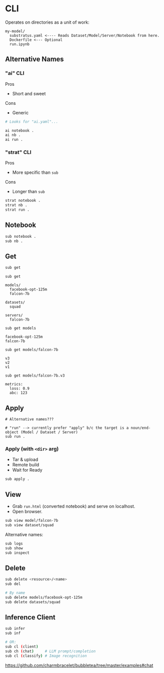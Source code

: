 # CLI

Operates on directories as a unit of work:

```
my-model/
  substratus.yaml <---- Reads Dataset/Model/Server/Notebook from here.
  Dockerfile <--- Optional
  run.ipynb
```

## Alternative Names

### "ai" CLI

Pros

* Short and sweet

Cons

* Generic

```bash
# Looks for "ai.yaml"...

ai notebook .
ai nb .
ai run .
```

### "strat" CLI

Pros

* More specific than `sub`

Cons

* Longer than `sub`

```bash
strat notebook .
strat nb .
strat run .
```

## Notebook

```bash
sub notebook .
sub nb .
```

## Get

```bash
sub get
```

```
sub get

models/
  facebook-opt-125m
  falcon-7b

datasets/
  squad

servers/
  falcon-7b
```

```
sub get models

facebook-opt-125m
falcon-7b
```

```
sub get models/falcon-7b

v3
v2
v1
```

```
sub get models/falcon-7b.v3

metrics:
  loss: 0.9
  abc: 123
```

## Apply

```
# Alternative names???

# "run" --> currently prefer "apply" b/c the target is a noun/end-object (Model / Dataset / Server)
sub run .
```

### Apply (with `<dir>` arg)

* Tar & upload
* Remote build
* Wait for Ready

```bash
sub apply .
```

## View

* Grab `run.html` (converted notebook) and serve on localhost.
* Open browser.

```bash
sub view model/falcon-7b
sub view dataset/squad
```

Alternative names:

```bash
sub logs
sub show
sub inspect
```

## Delete

```bash
sub delete <resource>/<name>
sub del

# By name
sub delete models/facebook-opt-125m
sub delete datasets/squad
```

## Inference Client

```bash
sub infer
sub inf 

# OR:
sub cl (client)
sub ch (chat)     # LLM prompt/completion
sub cl (classify) # Image recognition
```

https://github.com/charmbracelet/bubbletea/tree/master/examples#chat

